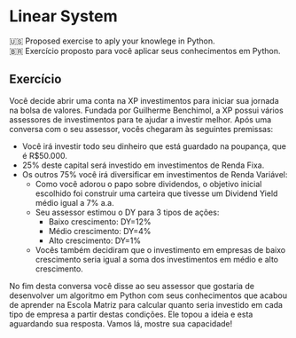 # Linear System

:us: Proposed exercise to aply your knowlege in Python.  
:brazil: Exercício proposto para você aplicar seus conhecimentos em Python.

## Exercício
Você decide abrir uma conta na XP investimentos para iniciar sua jornada na bolsa de valores. Fundada por Guilherme Benchimol, a XP possui vários assessores de investimentos para te ajudar a investir melhor. Após uma conversa com o seu assessor, vocês chegaram às seguintes premissas:
* Você irá investir todo seu dinheiro que está guardado na poupança, que é R$50.000.
* 25% deste capital será investido em investimentos de Renda Fixa.
* Os outros 75% você irá diversificar em investimentos de Renda Variável:
   * Como você adorou o papo sobre dividendos, o objetivo inicial escolhido foi construir uma carteira que tivesse um Dividend Yield médio igual a 7% a.a.
   * Seu assessor estimou o DY para 3 tipos de ações:
      * Baixo crescimento: DY=12%
      * Médio crescimento: DY=4%
      * Alto crescimento: DY=1%
   * Vocês também decidiram que o investimento em empresas de baixo crescimento seria igual a soma dos investimentos em médio e alto crescimento.  

No fim desta conversa você disse ao seu assessor que gostaria de desenvolver um algoritmo em Python com seus conhecimentos que acabou de aprender na Escola Matriz para calcular quanto seria investido em cada tipo de empresa a partir destas condições. Ele topou a ideia e esta aguardando sua resposta. Vamos lá, mostre sua capacidade!
